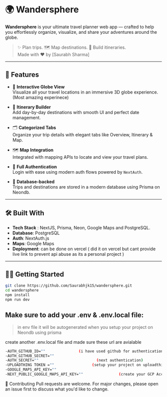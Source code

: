 # 🌍 Wandersphere

**Wandersphere** is your ultimate travel planner web app — crafted to help you effortlessly organize, visualize, and share your adventures around the globe.

> ✨ Plan trips. 🗺️ Map destinations. 📅 Build itineraries.  
> Made with ❤️ by [Saurabh Sharma]

---

## 🚀 Features

- 📍 **Interactive Globe View**  
  Visualize all your travel locations in an immersive 3D globe experience.(Most amazing experinece)

- 📆 **Itinerary Builder**  
  Add day-by-day destinations with smooth UI and perfect date management.

- 🗂️ **Categorized Tabs**  
  Organize your trip details with elegant tabs like Overview, Itinerary & Map.

- 🗺️ **Map Integration**  
  Integrated with mapping APIs to locate and view your travel plans.

- 🧠 **Full Authentication**  
  Login with ease using modern auth flows powered by `NextAuth`.

- 💾 **Database-backed**  
  Trips and destinations are stored in a modern database using Prisma on Neondb.

---





## 🛠️ Built With

- **Tech Stack** : NextJS, Prisma, Neon, Google Maps and PostgreSQL.
- **Database**: PostgreSQL 
- **Auth**: NextAuth.js
- **Maps**: Google Maps
- **Deployment**: can be done on vercel ( did it on vercel  but  cant provide live link to prevent api abuse as its a personal project )

---

## 🧑‍💻 Getting Started

```bash
git clone https://github.com/Saurabhjk15/wandersphere.git
cd wandersphere
npm install
npm run dev
```

## Make sure to add your .env & .env.local file:
> in env file it will be autogenerated when you setup your project on Neondb using prisma

create another .env.local file and made sure these url are avialable

```bash
-AUTH_GITHUB_ID=""               (i have used github for authentication(login,logout) so you have to genrate your github secret)
-AUTH_GITHUB_SECRET=""
-AUTH_SECRET=""                          (next authentication)
-UPLOADTHING TOKEN =""                 (setup your project on uploadthing portal for easy uploading of images https://uploadthing.com/)
-GOOGLE_MAPS_API_KEY=""
-NEXT_PUBLIC_GOOGLE_MAPS_API_KEY=""                (create your GCP Account)
```


🙌 Contributing
Pull requests are welcome. For major changes, please open an issue first to discuss what you'd like to change.




